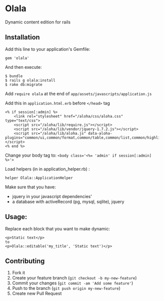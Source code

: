 # Olala

Dynamic content edition for rails

## Installation

Add this line to your application's Gemfile:

    gem 'olala'

And then execute:

    $ bundle
    $ rails g olala:install
    $ rake db:migrate

Add `require olala` at the end of `app/assets/javascripts/application.js`

Add this in `application.html.erb` before `</head>` tag

    <% if session[:admin] %>
        <link rel="stylesheet" href="/aloha/css/aloha.css" type="text/css">
        <script src="/aloha/lib/require.js"></script>
        <script src="/aloha/lib/vendor/jquery-1.7.2.js"></script>
        <script src="/aloha/lib/aloha.js" data-aloha-plugins="common/ui,common/format,common/table,common/list,common/highlighteditables,common/link,common/image,common/block,common/undo"></script>
    <% end %>

Change your body tag to: `<body class='<%= 'admin' if session[:admin] %>'>`

Load helpers (in in application_helper.rb) :

    helper Olala::ApplicationHelper


Make sure that you have:

 - jquery in your javascript dependencies'
 - a database with activeRecord (pg, mysql, sqlite), jquery

## Usage:

Replace each block that you want to make dynamic:

    <p>Static text</p>
    to
    <p>Olala::editable('my_title', 'Static text')</p>

## Contributing

1. Fork it
2. Create your feature branch (`git checkout -b my-new-feature`)
3. Commit your changes (`git commit -am 'Add some feature'`)
4. Push to the branch (`git push origin my-new-feature`)
5. Create new Pull Request

